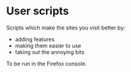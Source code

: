 # User scripts

Scripts which make the sites you visit better by:

- adding features
- making them easier to use
- taking out the annoying bits

To be run in the Firefox console.
